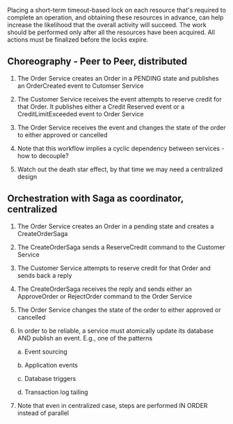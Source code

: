 Placing a short-term timeout-based lock on each resource that's required to complete an operation, and obtaining these resources in advance, can help increase the likelihood that the overall activity will succeed. The work should be performed only after all the resources have been acquired. All actions must be finalized before the locks expire.

Choreography - Peer to Peer, distributed
-------

1. The Order Service creates an Order in a PENDING state and publishes an OrderCreated event to Cutomser Service

2. The Customer Service receives the event attempts to reserve credit for that Order. It publishes either a Credit Reserved event or a CreditLimitExceeded event to Order Service

3. The Order Service receives the event and changes the state of the order to either approved or cancelled

5. Note that this workflow implies a cyclic dependency between services - how to decouple?

6. Watch out the death star effect, by that time we may need a centralized design


Orchestration with Saga as coordinator, centralized
--------
1. The Order Service creates an Order in a pending state and creates a CreateOrderSaga

2. The CreateOrderSaga sends a ReserveCredit command to the Customer Service

3. The Customer Service attempts to reserve credit for that Order and sends back a reply

4. The CreateOrderSaga receives the reply and sends either an ApproveOrder or RejectOrder command to the Order Service

5. The Order Service changes the state of the order to either approved or cancelled

6. In order to be reliable, a service must atomically update its database AND publish an event. E.g., one of the patterns

	a. Event sourcing

	b. Application events

	c. Database triggers

	d. Transaction log tailing
7. Note that even in centralized case, steps are performed IN ORDER instead of parallel
